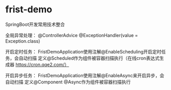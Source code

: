 # frist-demo
SpringBoot开发常用技术整合

全局异常处理：
@ControllerAdvice @ExceptionHandler(value = Exception.class)

开启定时任务：
FristDemoApplication使用注解@EnableScheduling开启定时任务，会自动扫描
定义@Scheduled作为组件被容器扫描执行（在线cron表达式生成器 https://cron.qqe2.com/）

开启异步任务：
FristDemoApplication使用注解@EnableAsync来开启异步，会自动扫描
定义@Component @Async作为组件被容器扫描执行